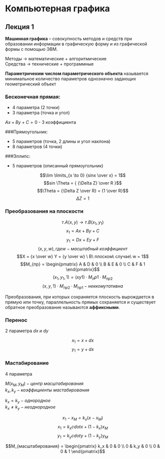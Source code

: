 # Компьютерная графика

## Лекция 1

**Машинная графика** – совокупность методов и средств при образовании информации в графическую форму и из графической формы с помощью ЭВМ.

Методы $\to$ математические + алгоритмические<br>
Средства $\to$ технические + программные 

**Параметричеким числом параметрического объекта** называется минимальное количество параметров однозначно задающих геометрический объект

### Бесконечная прямая:

* 4 параметра (2 точки)
* 3 параметра (точка и угол)

$Ax + By + C = 0$ - 3 коэффициента

###Прямоугольник:

* 5 параметров (точка,  2 длины и угол наклона)
* 8 параметров (4 точки)

###Эллипс:

* 5 параметров (описанный прямоугольник)
   
$$\lim \limits_{x \to 0} {sinx \over x} = 1$$
$$sin \Theta = { {\Delta Z} \over R }$$
$$\Theta = {\Delta Z \over R} = {1 \over R}$$
$$\Delta Z = 1$$

### Преобразования на плоскости

$$т. A( x,y ) \to т. B( x_1, y_1 )$$
$$x_1 = Ax + By + C$$
$$y_1 = Dx + Ey + F$$
$$( x, y, w ), где w - масштабный\ коэффициент$$
$$X = {x \over w}  Y = {y \over w} \  В\ плоском\ случае\ w = 1$$
$$M_{пр} = \begin{pmatrix} A & D & 0 \\ B & E & 0 \\ C & F & 1 \end{pmatrix}$$
$$( x_1,y_1,1 ) = ( x y 1 ) \cdot M_пр1 \cdot M_{пр2}$$
$$( x,y,1 ) \cdot M_{пр2} \cdot M_{пр1} - неккомутативна$$

Преобразования, при которых сохраняется плоскость вырождается в прямую или точку, параллельность прямых сохраняется и существует обратное преобразование называются **аффиксными**.

### Перенос

2 параметра $dx\ и\ dy$

$$x_1 = x + dx$$
$$y_1 = y + dx$$

### Мастабирование

4 параметра 

$M(x_M, y_M) - центр\ масштабирования$<br>
$k_x, k_y - коэффициенты\ мастабирования$

$k_x = k_y - однородное$<br>
$k_x \ne k_y - неоднородное$

$$x_1 - x_M = k_x( x - x_M )$$
$$x_1 = k_x cdot x + ( 1 - k_x ) x_M$$
$$y_1 = k_y cdot y + ( 1 - k_y ) y_M$$

$$M_{масштабирования} = \begin{pmatrix} k_x & 0 & 0 \\ 0 & k_y & 0 \\ 0 & 0 & 1 \end{pmatrix}$$
